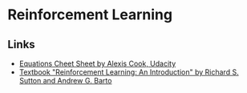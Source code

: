 # Reinforcement Learning

## Links
- [Equations Cheet Sheet by Alexis Cook, Udacity](https://github.com/udacity/rl-cheatsheet/blob/master/cheatsheet.pdf)
- [Textbook "Reinforcement Learning:
An Introduction" by Richard S. Sutton and Andrew G. Barto](https://s3-us-west-1.amazonaws.com/udacity-dlnfd/suttonbookdraft2018jan1.pdf)

